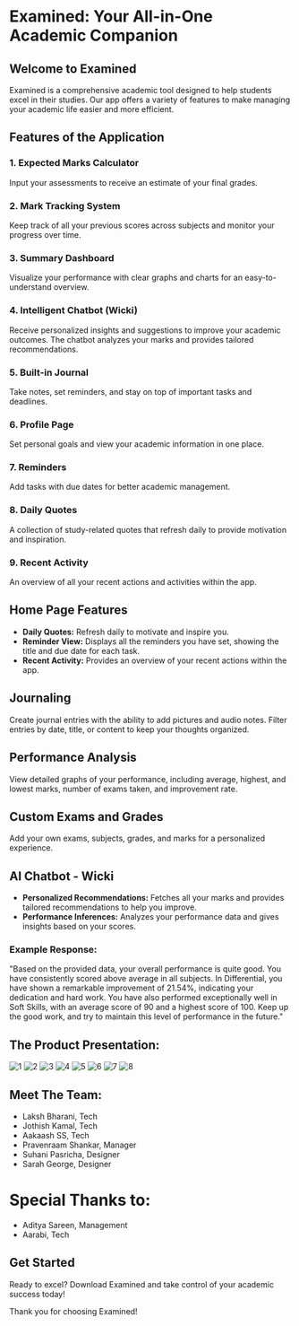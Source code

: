 # Examined: Your All-in-One Academic Companion

## Welcome to Examined

Examined is a comprehensive academic tool designed to help students excel in their studies. Our app offers a variety of features to make managing your academic life easier and more efficient.

## Features of the Application

### 1. Expected Marks Calculator
Input your assessments to receive an estimate of your final grades.

### 2. Mark Tracking System
Keep track of all your previous scores across subjects and monitor your progress over time.

### 3. Summary Dashboard
Visualize your performance with clear graphs and charts for an easy-to-understand overview.

### 4. Intelligent Chatbot (Wicki)
Receive personalized insights and suggestions to improve your academic outcomes. The chatbot analyzes your marks and provides tailored recommendations.

### 5. Built-in Journal
Take notes, set reminders, and stay on top of important tasks and deadlines.

### 6. Profile Page
Set personal goals and view your academic information in one place.

### 7. Reminders
Add tasks with due dates for better academic management.

### 8. Daily Quotes
A collection of study-related quotes that refresh daily to provide motivation and inspiration.

### 9. Recent Activity
An overview of all your recent actions and activities within the app.

## Home Page Features

- **Daily Quotes:** Refresh daily to motivate and inspire you.
- **Reminder View:** Displays all the reminders you have set, showing the title and due date for each task.
- **Recent Activity:** Provides an overview of your recent actions within the app.

## Journaling

Create journal entries with the ability to add pictures and audio notes. Filter entries by date, title, or content to keep your thoughts organized.

## Performance Analysis

View detailed graphs of your performance, including average, highest, and lowest marks, number of exams taken, and improvement rate.

## Custom Exams and Grades

Add your own exams, subjects, grades, and marks for a personalized experience.

## AI Chatbot - Wicki

- **Personalized Recommendations:** Fetches all your marks and provides tailored recommendations to help you improve.
- **Performance Inferences:** Analyzes your performance data and gives insights based on your scores.

### Example Response:
"Based on the provided data, your overall performance is quite good. You have consistently scored above average in all subjects. In Differential, you have shown a remarkable improvement of 21.54%, indicating your dedication and hard work. You have also performed exceptionally well in Soft Skills, with an average score of 90 and a highest score of 100. Keep up the good work, and try to maintain this level of performance in the future."

## The Product Presentation:
![1](https://github.com/JothishKamal/justpassapp/assets/134390548/35c8323d-82e5-4ce2-98d4-d00dd443505d)
![2](https://github.com/JothishKamal/justpassapp/assets/134390548/578e84bb-3bae-40e5-b936-81b2c2688bc8)
![3](https://github.com/JothishKamal/justpassapp/assets/134390548/e2a4a816-2f90-4639-b0f2-5171aa2c26fe)
![4](https://github.com/JothishKamal/justpassapp/assets/134390548/b4c84dfa-25b9-4837-b52e-1acfba3af423)
![5](https://github.com/JothishKamal/justpassapp/assets/134390548/c56f588f-c81c-47ca-a91b-34fde4497895)
![6](https://github.com/JothishKamal/justpassapp/assets/134390548/d4c35a3e-f786-4503-9648-3fdce285f9ce)
![7](https://github.com/JothishKamal/justpassapp/assets/134390548/afbdbc8a-cdf3-440e-8406-a1c153cf12f4)
![8](https://github.com/JothishKamal/justpassapp/assets/134390548/f6c438fa-fc84-459e-b50c-7899a60d2b5c)

## Meet The Team:
- Laksh Bharani, Tech
- Jothish Kamal, Tech
- Aakaash SS, Tech
- Pravenraam Shankar, Manager
- Suhani Pasricha, Designer
- Sarah George, Designer

# Special Thanks to:
- Aditya Sareen, Management 
- Aarabi, Tech 


## Get Started

Ready to excel? Download Examined and take control of your academic success today!

Thank you for choosing Examined!
